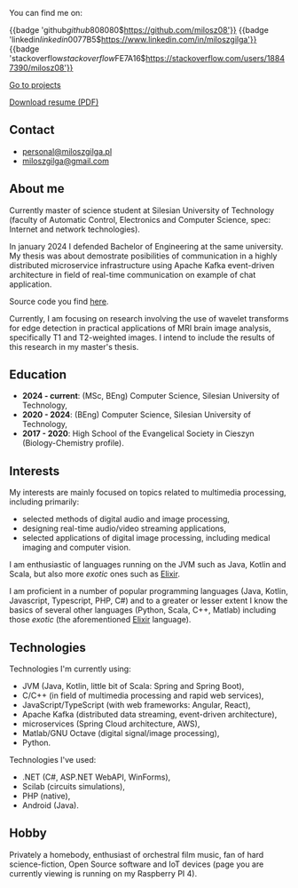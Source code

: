 You can find me on:

{{badge 'github$github$808080$https://github.com/milosz08'}}
{{badge 'linkedin$linkedin$0077B5$https://www.linkedin.com/in/miloszgilga'}}
{{badge 'stackoverflow$stackoverflow$FE7A16$https://stackoverflow.com/users/18847390/milosz08'}}

[Go to projects](/projects)

<a href="https://static.miloszgilga.pl/resume/resume-en.pdf" target="_blank">Download resume (PDF)</a>

## Contact

- [personal@miloszgilga.pl](mailto:personal@miloszgilga.pl)
- [miloszgilga@gmail.com](mailto:miloszgilga@gmail.com)

## About me

Currently master of science student at Silesian University of Technology (faculty of Automatic Control, Electronics and
Computer Science, spec: Internet and network technologies).

In january 2024 I defended Bachelor of Engineering at the same university. My thesis was about demostrate posibilities
of communication in a highly distributed microservice infrastructure using Apache Kafka event-driven architecture in
field of real-time communication on example of chat application.

Source code you find [here](https://github.com/visphere).

Currently, I am focusing on research involving the use of wavelet transforms for edge detection in practical
applications of MRI brain image analysis, specifically T1 and T2-weighted images. I intend to include the results of
this research in my master's thesis.

## Education

* **2024 - current**: (MSc, BEng) Computer Science, Silesian University of Technology,
* **2020 - 2024**: (BEng) Computer Science, Silesian University of Technology,
* **2017 - 2020**: High School of the Evangelical Society in Cieszyn (Biology-Chemistry profile).

## Interests

My interests are mainly focused on topics related to multimedia processing, including primarily:

- selected methods of digital audio and image processing,
- designing real-time audio/video streaming applications,
- selected applications of digital image processing, including medical imaging and computer vision.

I am enthusiastic of languages running on the JVM such as Java, Kotlin and Scala, but also more _exotic_ ones such as
[Elixir](https://elixir-lang.org).

I am proficient in a number of popular programming languages (Java, Kotlin, Javascript, Typescript, PHP, C#) and to a
greater or lesser extent I know the basics of several other languages (Python, Scala, C++, Matlab) including those
_exotic_ (the aforementioned [Elixir](https://elixir-lang.org) language).

## Technologies

Technologies I'm currently using:

- JVM (Java, Kotlin, little bit of Scala: Spring and Spring Boot),
- C/C++ (in field of multimedia processing and rapid web services),
- JavaScript/TypeScript (with web frameworks: Angular, React),
- Apache Kafka (distributed data streaming, event-driven architecture),
- microservices (Spring Cloud architecture, AWS),
- Matlab/GNU Octave (digital signal/image processing),
- Python.

Technologies I've used:

- .NET (C#, ASP.NET WebAPI, WinForms),
- Scilab (circuits simulations),
- PHP (native),
- Android (Java).

## Hobby

Privately a homebody, enthusiast of orchestral film music, fan of hard science-fiction, Open Source software and IoT
devices (page you are currently viewing is running on my Raspberry PI 4). 
